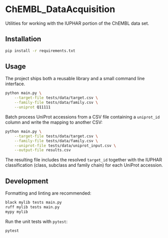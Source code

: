 # ChEMBL_DataAcquisition

Utilities for working with the IUPHAR portion of the ChEMBL data set.

## Installation

```bash
pip install -r requirements.txt
```

## Usage

The project ships both a reusable library and a small command line interface.

```bash
python main.py \
    --target-file tests/data/target.csv \
    --family-file tests/data/family.csv \
    --uniprot Q11111
```

Batch process UniProt accessions from a CSV file containing a ``uniprot_id``
column and write the mapping to another CSV:

```bash
python main.py \
    --target-file tests/data/target.csv \
    --family-file tests/data/family.csv \
    --uniprot-file tests/data/uniprot_input.csv \
    --output-file results.csv
```

The resulting file includes the resolved ``target_id`` together with the
IUPHAR classification (class, subclass and family chain) for each UniProt
accession.

## Development

Formatting and linting are recommended:

```bash
black mylib tests main.py
ruff mylib tests main.py
mypy mylib
```

Run the unit tests with `pytest`:

```bash
pytest
```
